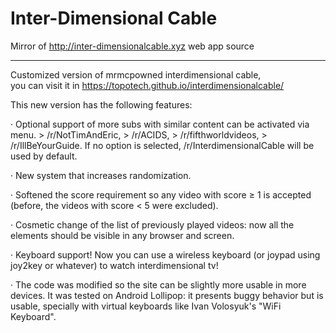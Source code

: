# Inter-Dimensional Cable
Mirror of http://inter-dimensionalcable.xyz web app source          
                                                                     
----                                                                 
Customized version of mrmcpowned interdimensional cable,            
you can visit it in https://topotech.github.io/interdimensionalcable/ 
                                                                     
This new version has the following features:

 · Optional support of more subs with similar content can be activated via menu.
     > /r/NotTimAndEric,
     > /r/ACIDS,
     > /r/fifthworldvideos,
     > /r/IllBeYourGuide.
   If no option is selected, /r/InterdimensionalCable will be used by default.
 
 · New system that increases randomization. 
 
 · Softened the score requirement so any video with score ≥ 1 is accepted 
   (before, the videos with score < 5 were excluded). 
 
 · Cosmetic change of the list of previously played videos: now all the elements
   should be visible in any browser and screen. 
 
 · Keyboard support! Now you can use a wireless keyboard (or joypad using joy2key
   or whatever) to watch interdimensional tv! 
 
 · The code was modified so the site can be slightly more usable in more devices.
   It was tested on Android Lollipop: it presents buggy behavior but is usable, 
   specially with virtual keyboards like Ivan Volosyuk's "WiFi Keyboard".
